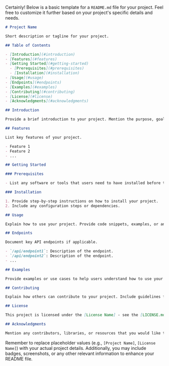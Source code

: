 Certainly! Below is a basic template for a `README.md` file for your project. Feel free to customize it further based on your project's specific details and needs.

```markdown
# Project Name

Short description or tagline for your project.

## Table of Contents

- [Introduction](#introduction)
- [Features](#features)
- [Getting Started](#getting-started)
  - [Prerequisites](#prerequisites)
  - [Installation](#installation)
- [Usage](#usage)
- [Endpoints](#endpoints)
- [Examples](#examples)
- [Contributing](#contributing)
- [License](#license)
- [Acknowledgments](#acknowledgments)

## Introduction

Provide a brief introduction to your project. Mention the purpose, goals, or any other relevant information.

## Features

List key features of your project.

- Feature 1
- Feature 2
- ...

## Getting Started

### Prerequisites

- List any software or tools that users need to have installed before they can use your project.

### Installation

1. Provide step-by-step instructions on how to install your project.
2. Include any configuration steps or dependencies.

## Usage

Explain how to use your project. Provide code snippets, examples, or any other relevant information.

## Endpoints

Document key API endpoints if applicable.

- `/api/endpoint1`: Description of the endpoint.
- `/api/endpoint2`: Description of the endpoint.
- ...

## Examples

Provide examples or use cases to help users understand how to use your project.

## Contributing

Explain how others can contribute to your project. Include guidelines for bug reporting, feature requests, or code contributions.

## License

This project is licensed under the [License Name] - see the [LICENSE.md](LICENSE.md) file for details.

## Acknowledgments

Mention any contributors, libraries, or resources that you would like to acknowledge.

```

Remember to replace placeholder values (e.g., `[Project Name]`, `[License Name]`) with your actual project details. Additionally, you may include badges, screenshots, or any other relevant information to enhance your README file.